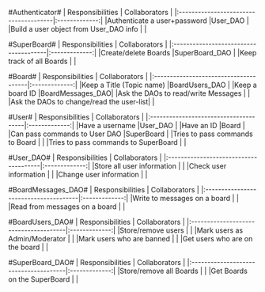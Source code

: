 #Authenticator#
| Responsibilities                      | Collaborators |
|:--------------------------------------|:-------------:|
|Authenticate a user+password           |User_DAO       |
|Build a user object from User_DAO info |               |

#SuperBoard#
| Responsibilities                      | Collaborators |
|:--------------------------------------|:-------------:|
|Create/delete Boards                   |SuperBoard_DAO |
|Keep track of all Boards               |               |

#Board#
| Responsibilities                      | Collaborators |
|:--------------------------------------|:-------------:|
|Keep a Title (Topic name)              |BoardUsers_DAO |
|Keep a board ID                        |BoardMessages_DAO|
|Ask the DAOs to read/write Messages    |               |
|Ask the DAOs to change/read the user-list|             |

#User#
| Responsibilities                      | Collaborators |
|:--------------------------------------|:-------------:|
|Have a username                        |User_DAO       |
|Have an ID                             |Board          |
|Can pass commands to User DAO          |SuperBoard     |
|Tries to pass commands to Board        |               |
|Tries to pass commands to SuperBoard   |               |



#User_DAO#
| Responsibilities                      | Collaborators |
|:--------------------------------------|:-------------:|
|Store all user information             |               |
|Check user information                 |               |
|Change user information                |               |

#BoardMessages_DAO#
| Responsibilities                      | Collaborators |
|:--------------------------------------|:-------------:|
|Write to messages on a board           |               |
|Read from messages on a board          |               |

#BoardUsers_DAO#
| Responsibilities                      | Collaborators |
|:--------------------------------------|:-------------:|
|Store/remove users                     |               |
|Mark users as Admin/Moderator          |               |
|Mark users who are banned              |               |
|Get users who are on the board         |               |

#SuperBoard_DAO#
| Responsibilities                      | Collaborators |
|:--------------------------------------|:-------------:|
|Store/remove all Boards                |               |
|Get Boards on the SuperBoard           |               |
